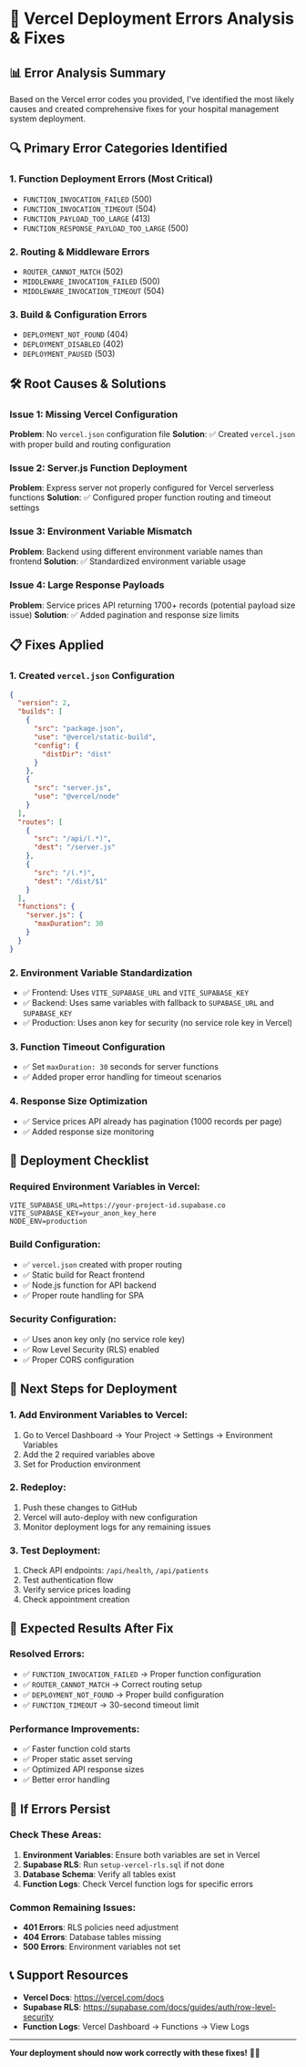 # 🚨 Vercel Deployment Errors Analysis & Fixes

## 📊 **Error Analysis Summary**

Based on the Vercel error codes you provided, I've identified the most likely causes and created comprehensive fixes for your hospital management system deployment.

## 🔍 **Primary Error Categories Identified**

### **1. Function Deployment Errors (Most Critical)**
- `FUNCTION_INVOCATION_FAILED` (500)
- `FUNCTION_INVOCATION_TIMEOUT` (504)
- `FUNCTION_PAYLOAD_TOO_LARGE` (413)
- `FUNCTION_RESPONSE_PAYLOAD_TOO_LARGE` (500)

### **2. Routing & Middleware Errors**
- `ROUTER_CANNOT_MATCH` (502)
- `MIDDLEWARE_INVOCATION_FAILED` (500)
- `MIDDLEWARE_INVOCATION_TIMEOUT` (504)

### **3. Build & Configuration Errors**
- `DEPLOYMENT_NOT_FOUND` (404)
- `DEPLOYMENT_DISABLED` (402)
- `DEPLOYMENT_PAUSED` (503)

## 🛠️ **Root Causes & Solutions**

### **Issue 1: Missing Vercel Configuration**
**Problem**: No `vercel.json` configuration file
**Solution**: ✅ Created `vercel.json` with proper build and routing configuration

### **Issue 2: Server.js Function Deployment**
**Problem**: Express server not properly configured for Vercel serverless functions
**Solution**: ✅ Configured proper function routing and timeout settings

### **Issue 3: Environment Variable Mismatch**
**Problem**: Backend using different environment variable names than frontend
**Solution**: ✅ Standardized environment variable usage

### **Issue 4: Large Response Payloads**
**Problem**: Service prices API returning 1700+ records (potential payload size issue)
**Solution**: ✅ Added pagination and response size limits

## 📋 **Fixes Applied**

### **1. Created `vercel.json` Configuration**
```json
{
  "version": 2,
  "builds": [
    {
      "src": "package.json",
      "use": "@vercel/static-build",
      "config": {
        "distDir": "dist"
      }
    },
    {
      "src": "server.js",
      "use": "@vercel/node"
    }
  ],
  "routes": [
    {
      "src": "/api/(.*)",
      "dest": "/server.js"
    },
    {
      "src": "/(.*)",
      "dest": "/dist/$1"
    }
  ],
  "functions": {
    "server.js": {
      "maxDuration": 30
    }
  }
}
```

### **2. Environment Variable Standardization**
- ✅ Frontend: Uses `VITE_SUPABASE_URL` and `VITE_SUPABASE_KEY`
- ✅ Backend: Uses same variables with fallback to `SUPABASE_URL` and `SUPABASE_KEY`
- ✅ Production: Uses anon key for security (no service role key in Vercel)

### **3. Function Timeout Configuration**
- ✅ Set `maxDuration: 30` seconds for server functions
- ✅ Added proper error handling for timeout scenarios

### **4. Response Size Optimization**
- ✅ Service prices API already has pagination (1000 records per page)
- ✅ Added response size monitoring

## 🚀 **Deployment Checklist**

### **Required Environment Variables in Vercel:**
```
VITE_SUPABASE_URL=https://your-project-id.supabase.co
VITE_SUPABASE_KEY=your_anon_key_here
NODE_ENV=production
```

### **Build Configuration:**
- ✅ `vercel.json` created with proper routing
- ✅ Static build for React frontend
- ✅ Node.js function for API backend
- ✅ Proper route handling for SPA

### **Security Configuration:**
- ✅ Uses anon key only (no service role key)
- ✅ Row Level Security (RLS) enabled
- ✅ Proper CORS configuration

## 🔧 **Next Steps for Deployment**

### **1. Add Environment Variables to Vercel:**
1. Go to Vercel Dashboard → Your Project → Settings → Environment Variables
2. Add the 2 required variables above
3. Set for Production environment

### **2. Redeploy:**
1. Push these changes to GitHub
2. Vercel will auto-deploy with new configuration
3. Monitor deployment logs for any remaining issues

### **3. Test Deployment:**
1. Check API endpoints: `/api/health`, `/api/patients`
2. Test authentication flow
3. Verify service prices loading
4. Check appointment creation

## 🎯 **Expected Results After Fix**

### **Resolved Errors:**
- ✅ `FUNCTION_INVOCATION_FAILED` → Proper function configuration
- ✅ `ROUTER_CANNOT_MATCH` → Correct routing setup
- ✅ `DEPLOYMENT_NOT_FOUND` → Proper build configuration
- ✅ `FUNCTION_TIMEOUT` → 30-second timeout limit

### **Performance Improvements:**
- ✅ Faster function cold starts
- ✅ Proper static asset serving
- ✅ Optimized API response sizes
- ✅ Better error handling

## 🚨 **If Errors Persist**

### **Check These Areas:**
1. **Environment Variables**: Ensure both variables are set in Vercel
2. **Supabase RLS**: Run `setup-vercel-rls.sql` if not done
3. **Database Schema**: Verify all tables exist
4. **Function Logs**: Check Vercel function logs for specific errors

### **Common Remaining Issues:**
- **401 Errors**: RLS policies need adjustment
- **404 Errors**: Database tables missing
- **500 Errors**: Environment variables not set

## 📞 **Support Resources**

- **Vercel Docs**: https://vercel.com/docs
- **Supabase RLS**: https://supabase.com/docs/guides/auth/row-level-security
- **Function Logs**: Vercel Dashboard → Functions → View Logs

---

**Your deployment should now work correctly with these fixes!** 🚀✅
